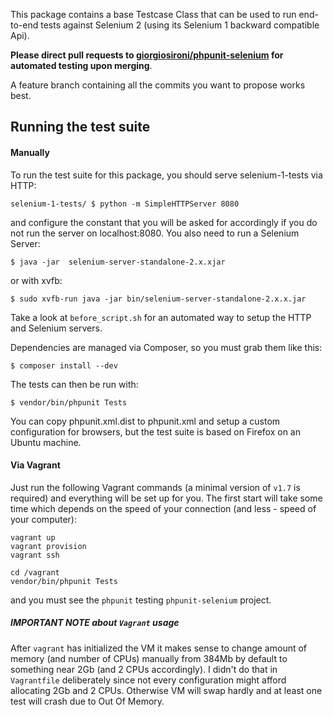 This package contains a base Testcase Class that can be used to run end-to-end tests against Selenium 2 (using its Selenium 1 backward compatible Api).

**Please direct pull requests to [giorgiosironi/phpunit-selenium](https://github.com/giorgiosironi/phpunit-selenium) for automated testing upon merging**.

A feature branch containing all the commits you want to propose works best.

Running the test suite
---

#### Manually

To run the test suite for this package, you should serve selenium-1-tests via HTTP:
```
selenium-1-tests/ $ python -m SimpleHTTPServer 8080
```
and configure the constant that you will be asked for accordingly if you do not run the server on localhost:8080.
You also need to run a Selenium Server:
```
$ java -jar  selenium-server-standalone-2.x.xjar
```
or with xvfb:
```
$ sudo xvfb-run java -jar bin/selenium-server-standalone-2.x.x.jar
```
Take a look at `before_script.sh` for an automated way to setup the HTTP and Selenium servers.

Dependencies are managed via Composer, so you must grab them like this:
```
$ composer install --dev
```
The tests can then be run with:
```
$ vendor/bin/phpunit Tests
```
You can copy phpunit.xml.dist to phpunit.xml and setup a custom configuration for browsers, but the test suite is based on Firefox on an Ubuntu machine.


#### Via Vagrant

Just run the following Vagrant commands (a minimal version of `v1.7` is required) and everything will be set up for you. The first start will take some time which depends on the speed of your connection (and less - speed of your computer):

    vagrant up
    vagrant provision
    vagrant ssh

    cd /vagrant
    vendor/bin/phpunit Tests
 
and you must see the `phpunit` testing `phpunit-selenium` project.

##### IMPORTANT NOTE about `Vagrant` usage
After `vagrant` has initialized the VM it makes sense to change amount of memory (and number of CPUs) manually from 384Mb by default to something near 2Gb (and 2 CPUs accordingly). I didn't do that in `Vagrantfile` deliberately since not every configuration might afford allocating 2Gb and 2 CPUs. Otherwise VM will swap hardly and at least one test will crash due to Out Of Memory.

